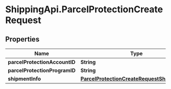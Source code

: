 # ShippingApi.ParcelProtectionCreateRequest

## Properties

Name | Type | Description | Notes
------------ | ------------- | ------------- | -------------
**parcelProtectionAccountID** | **String** |  | [optional] 
**parcelProtectionProgramID** | **String** |  | [optional] 
**shipmentInfo** | [**ParcelProtectionCreateRequestShipmentInfo**](ParcelProtectionCreateRequestShipmentInfo.md) |  | [optional] 


